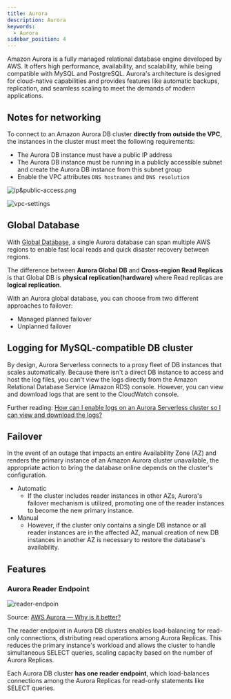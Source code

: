 ```yaml
---
title: Aurora
description: Aurora
keywords:
  - Aurora
sidebar_position: 4
---
```


Amazon Aurora is a fully managed relational database engine developed by AWS. It offers high performance, availability, and scalability, while being compatible with MySQL and PostgreSQL. Aurora's architecture is designed for cloud-native capabilities and provides features like automatic backups, replication, and seamless scaling to meet the demands of modern applications.

## Notes for networking

To connect to an Amazon Aurora DB cluster **directly from outside the VPC**, the instances in the cluster must meet the following requirements:
- The Aurora DB instance must have a public IP address
- The Aurora DB instance must be running in a publicly accessible subnet and create the Aurora DB instance from this subnet group
- Enable the VPC attributes `DNS hostnames` and `DNS resolution`

![ip&public-access.png](/img/aws/database/aurora/ip&public-access.png)

![vpc-settings](/img/aws/database/aurora/vpc-settings.png)

## Global Database

With [Global Database](https://aws.amazon.com/rds/aurora/global-database/), a single Aurora database can span multiple AWS regions to enable fast local reads and quick disaster recovery between regions. 

The difference between **Aurora Global DB** and **Cross-region Read Replicas** is that Global DB is **physical replication(hardware)** where Read replicas are **logical replication**.

With an Aurora global database, you can choose from two different approaches to failover:
- Managed planned failover
- Unplanned failover

## Logging for MySQL-compatible DB cluster

By design, Aurora Serverless connects to a proxy fleet of DB instances that scales automatically. Because there isn't a direct DB instance to access and host the log files, you can't view the logs directly from the Amazon Relational Database Service (Amazon RDS) console. However, you can view and download logs that are sent to the CloudWatch console.

Further reading: [How can I enable logs on an Aurora Serverless cluster so I can view and download the logs?](https://aws.amazon.com/premiumsupport/knowledge-center/aurora-serverless-logs-enable-view/)
## Failover

In the event of an outage that impacts an entire Availability Zone (AZ) and renders the primary instance of an Amazon Aurora cluster unavailable, the appropriate action to bring the database online depends on the cluster's configuration.

- Automatic
  - If the cluster includes reader instances in other AZs, Aurora's failover mechanism is utilized, promoting one of the reader instances to become the new primary instance. 
- Manual
  - However, if the cluster only contains a single DB instance or all reader instances are in the affected AZ, manual creation of new DB instances in another AZ is necessary to restore the database's availability.

## Features

### Aurora Reader Endpoint

![reader-endpoin](/img/aws/database/aurora/reader-endpoint.webp)

Source: [AWS Aurora — Why is it better?](https://crishantha.medium.com/aws-aurora-why-is-it-better-6faae33a0ed0)

The reader endpoint in Aurora DB clusters enables load-balancing for read-only connections, distributing read operations among Aurora Replicas. This reduces the primary instance's workload and allows the cluster to handle simultaneous SELECT queries, scaling capacity based on the number of Aurora Replicas. 

Each Aurora DB cluster **has one reader endpoint**, which load-balances connections among the Aurora Replicas for read-only statements like SELECT queries.